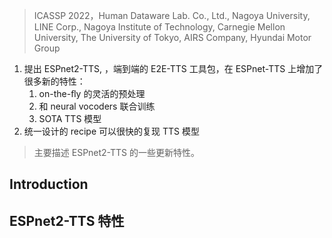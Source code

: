 > ICASSP 2022，Human Dataware Lab. Co., Ltd., Nagoya University, LINE Corp., Nagoya Institute of Technology, Carnegie Mellon University, The University of Tokyo, AIRS Company, Hyundai Motor Group

1. 提出 ESPnet2-TTS, ，端到端的 E2E-TTS 工具包，在 ESPnet-TTS 上增加了很多新的特性：
	1. on-the-ﬂy 的灵活的预处理
	2. 和 neural vocoders 联合训练
	3. SOTA TTS 模型
2. 统一设计的 recipe 可以很快的复现 TTS 模型

> 主要描述 ESPnet2-TTS 的一些更新特性。

## Introduction

## ESPnet2-TTS 特性


